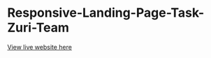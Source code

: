 # Responsive-Landing-Page-Task-Zuri-Team

[View live website here](https://ecoderp.github.io/Responsive-Landing-Page-Task-Zuri-Team/)

